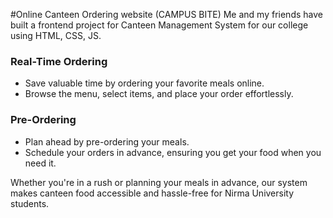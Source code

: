 #Online Canteen Ordering website (CAMPUS BITE)
Me and my friends have built a frontend project for Canteen Management System for our college using HTML, CSS, JS.

### Real-Time Ordering

- Save valuable time by ordering your favorite meals online.
- Browse the menu, select items, and place your order effortlessly.

### Pre-Ordering

- Plan ahead by pre-ordering your meals.
- Schedule your orders in advance, ensuring you get your food when you need it.

Whether you're in a rush or planning your meals in advance, our system makes canteen food accessible and hassle-free for Nirma University students.


